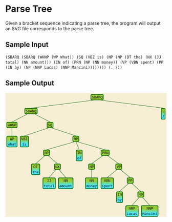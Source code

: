 # Parse Tree

Given a bracket sequence indicating a parse tree, the program will output an SVG file corresponds to the parse tree.

## Sample Input

```
(SBARQ (SBARQ (WHNP (WP What)) (SQ (VBZ is) (NP (NP (DT the) (NX (JJ total) (NN amount))) (IN of) (PRN (NP (NN money)) (VP (VBN spent) (PP (IN by) (NP (NNP Lucas) (NNP Mancini)))))))) (. ?))
```

## Sample Output

![sample](images/sample.jpg)
